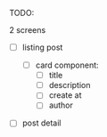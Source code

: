 TODO:

2 screens

- [ ] listing post

  - [ ] card component:
    - [ ] title
    - [ ] description
    - [ ] create at
    - [ ] author

- [ ] post detail
